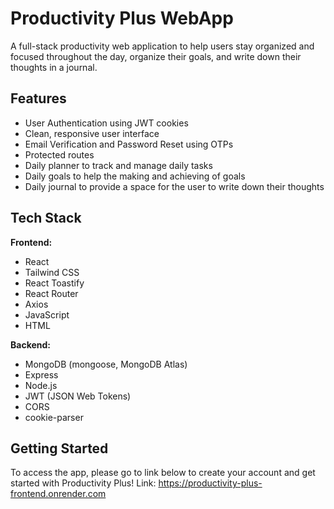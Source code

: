 # Productivity Plus WebApp

A full-stack productivity web application to help users stay organized and focused throughout the day, organize their goals, and write down their thoughts in a journal.

## Features

- User Authentication using JWT cookies
- Clean, responsive user interface
- Email Verification and Password Reset using OTPs
- Protected routes
- Daily planner to track and manage daily tasks
- Daily goals to help the making and achieving of goals
- Daily journal to provide a space for the user to write down their thoughts

## Tech Stack

**Frontend:**
- React
- Tailwind CSS
- React Toastify
- React Router
- Axios
- JavaScript
- HTML

**Backend:**
- MongoDB (mongoose, MongoDB Atlas)
- Express
- Node.js
- JWT (JSON Web Tokens)
- CORS
- cookie-parser

## Getting Started

To access the app, please go to link below to create your account and get started with Productivity Plus!
Link: https://productivity-plus-frontend.onrender.com